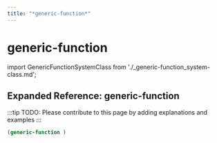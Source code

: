 ```yaml
---
title: "*generic-function*"
---
```


# generic-function

import GenericFunctionSystemClass from './_generic-function_system-class.md';

<GenericFunctionSystemClass />

## Expanded Reference: generic-function

:::tip
TODO: Please contribute to this page by adding explanations and examples
:::

```lisp
(generic-function )
```
